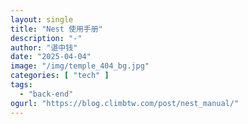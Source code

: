 ```yaml
---
layout: single
title: "Nest 使用手册"
description: "-"
author: "谌中钱"
date: "2025-04-04"
image: "/img/temple_404_bg.jpg"
categories: [ "tech" ]
tags:
  - "back-end"
ogurl: "https://blog.climbtw.com/post/nest_manual/"
---
```


<br />
<br />

<!-- @import "[TOC]" {cmd="toc" depthFrom=1 depthTo=6} -->

<!-- code_chunk_output -->

<!-- /code_chunk_output -->

